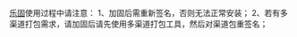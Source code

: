 [乐固](http://legu.qcloud.com/)使用过程中请注意：
    1、加固后需重新签名，否则无法正常安装；
		2、若有多渠道打包需求，请加固后请先使用多渠道打包工具，然后对渠道包重签名；